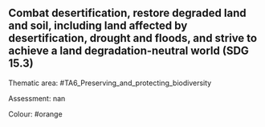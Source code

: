 ## Combat desertification, restore degraded land and soil, including land affected by desertification, drought and floods, and strive to achieve a land degradation-neutral world (SDG 15.3) 

Thematic area: #TA6_Preserving_and_protecting_biodiversity

Assessment: nan

Colour: #orange